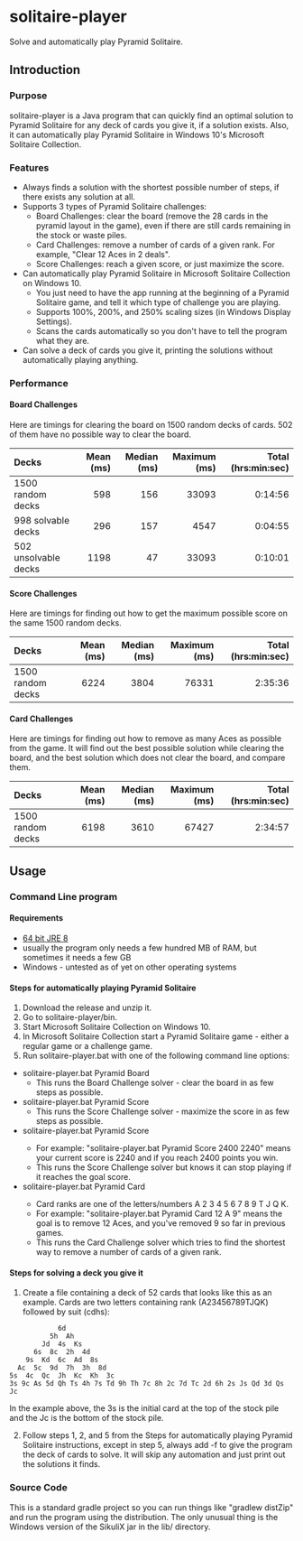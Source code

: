 # solitaire-player
Solve and automatically play Pyramid Solitaire.

## Introduction

### Purpose
solitaire-player is a Java program that can quickly find an optimal solution to Pyramid Solitaire for any deck of cards you give it, if a solution exists.  Also, it can automatically play Pyramid Solitaire in Windows 10's Microsoft Solitaire Collection.

### Features
- Always finds a solution with the shortest possible number of steps, if there exists any solution at all.
- Supports 3 types of Pyramid Solitaire challenges:
  - Board Challenges: clear the board (remove the 28 cards in the pyramid layout in the game), even if there are still cards remaining in the stock or waste piles.
  - Card Challenges: remove a number of cards of a given rank.  For example, "Clear 12 Aces in 2 deals".
  - Score Challenges: reach a given score, or just maximize the score.
- Can automatically play Pyramid Solitaire in Microsoft Solitaire Collection on Windows 10.
  - You just need to have the app running at the beginning of a Pyramid Solitaire game, and tell it which type of challenge you are playing.
  - Supports 100%, 200%, and 250% scaling sizes (in Windows Display Settings).
  - Scans the cards automatically so you don't have to tell the program what they are.
- Can solve a deck of cards you give it, printing the solutions without automatically playing anything.

### Performance
#### Board Challenges
Here are timings for clearing the board on 1500 random decks of cards.  502 of them have no possible way to clear the board.

| Decks                | Mean (ms) | Median (ms) | Maximum (ms) | Total (hrs:min:sec) |
|:-------------------- | ---------:| -----------:| ------------:| -------------------:|
| 1500 random decks    |       598 |         156 |        33093 |             0:14:56 |
| 998 solvable decks   |       296 |         157 |         4547 |             0:04:55 |
| 502 unsolvable decks |      1198 |          47 |        33093 |             0:10:01 |

#### Score Challenges
Here are timings for finding out how to get the maximum possible score on the same 1500 random decks.

| Decks                | Mean (ms) | Median (ms) | Maximum (ms) | Total (hrs:min:sec) |
|:-------------------- | ---------:| -----------:| ------------:| -------------------:|
| 1500 random decks    |      6224 |        3804 |        76331 |             2:35:36 |

#### Card Challenges
Here are timings for finding out how to remove as many Aces as possible from the game.  It will find out the best possible solution while clearing the board, and the best solution which does not clear the board, and compare them.

| Decks                | Mean (ms) | Median (ms) | Maximum (ms) | Total (hrs:min:sec) |
|:-------------------- | ---------:| -----------:| ------------:| -------------------:|
| 1500 random decks    |      6198 |        3610 |        67427 |             2:34:57 |

## Usage

### Command Line program

#### Requirements
- [64 bit JRE 8](http://www.oracle.com/technetwork/java/javase/downloads/index.html)
- usually the program only needs a few hundred MB of RAM, but sometimes it needs a few GB
- Windows - untested as of yet on other operating systems

#### Steps for automatically playing Pyramid Solitaire
1. Download the release and unzip it.
2. Go to solitaire-player/bin.
3. Start Microsoft Solitaire Collection on Windows 10.
4. In Microsoft Solitaire Collection start a Pyramid Solitaire game - either a regular game or a challenge game.
5. Run solitaire-player.bat with one of the following command line options:
  - solitaire-player.bat Pyramid Board
    - This runs the Board Challenge solver - clear the board in as few steps as possible.
  - solitaire-player.bat Pyramid Score
    - This runs the Score Challenge solver - maximize the score in as few steps as possible.
  - solitaire-player.bat Pyramid Score <goal score> <current score>
    - For example: "solitaire-player.bat Pyramid Score 2400 2240" means your current score is 2240 and if you reach 2400 points you win.
    - This runs the Score Challenge solver but knows it can stop playing if it reaches the goal score.
  - solitaire-player.bat Pyramid Card <number of cards to remove> <card rank to remove> <current cards of that rank removed>
    - Card ranks are one of the letters/numbers A 2 3 4 5 6 7 8 9 T J Q K.
    - For example: "solitaire-player.bat Pyramid Card 12 A 9" means the goal is to remove 12 Aces, and you've removed 9 so far in previous games.
    - This runs the Card Challenge solver which tries to find the shortest way to remove a number of cards of a given rank.
    
#### Steps for solving a deck you give it
1. Create a file containing a deck of 52 cards that looks like this as an example.  Cards are two letters containing rank (A23456789TJQK) followed by suit (cdhs):

```
            6d
          5h  Ah
        Jd  4s  Ks
      6s  8c  2h  4d
    9s  Kd  6c  Ad  8s
  Ac  5c  9d  7h  3h  8d
5s  4c  Qc  Jh  Kc  Kh  3c
3s 9c As 5d Qh Ts 4h 7s Td 9h Th 7c 8h 2c 7d Tc 2d 6h 2s Js Qd 3d Qs Jc
```
In the example above, the 3s is the initial card at the top of the stock pile and the Jc is the bottom of the stock pile.

2. Follow steps 1, 2, and 5 from the Steps for automatically playing Pyramid Solitaire instructions, except in step 5, always add -f <filename> to give the program the deck of cards to solve.  It will skip any automation and just print out the solutions it finds.

### Source Code
This is a standard gradle project so you can run things like "gradlew distZip" and run the program using the distribution.  The only unusual thing is the Windows version of the SikuliX jar in the lib/ directory.
